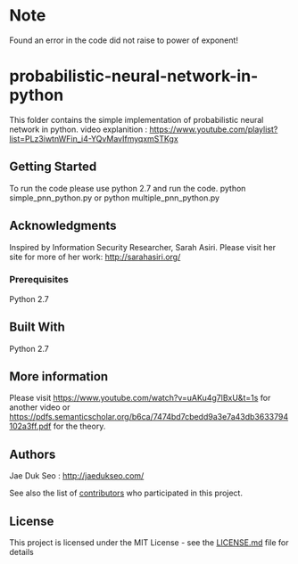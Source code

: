 
# Note
Found an error in the code did not raise to power of exponent!

# probabilistic-neural-network-in-python
This folder contains the simple implementation of probabilistic neural network in python.
video explanition : https://www.youtube.com/playlist?list=PLz3iwtnWFin_i4-YQvMavIfmyqxmSTKgx

## Getting Started

To run the code please use python 2.7 and run the code.
python simple_pnn_python.py or python multiple_pnn_python.py

## Acknowledgments

Inspired by Information Security Researcher, Sarah Asiri. 
Please visit her site for more of her work: http://sarahasiri.org/

### Prerequisites

Python 2.7

## Built With
Python 2.7

## More information

Please visit https://www.youtube.com/watch?v=uAKu4g7lBxU&t=1s for another video 
or https://pdfs.semanticscholar.org/b6ca/7474bd7cbedd9a3e7a43db3633794102a3ff.pdf for the theory.

## Authors

Jae Duk Seo : http://jaedukseo.com/

See also the list of [contributors](https://github.com/your/project/contributors) who participated in this project.

## License

This project is licensed under the MIT License - see the [LICENSE.md](LICENSE.md) file for details

